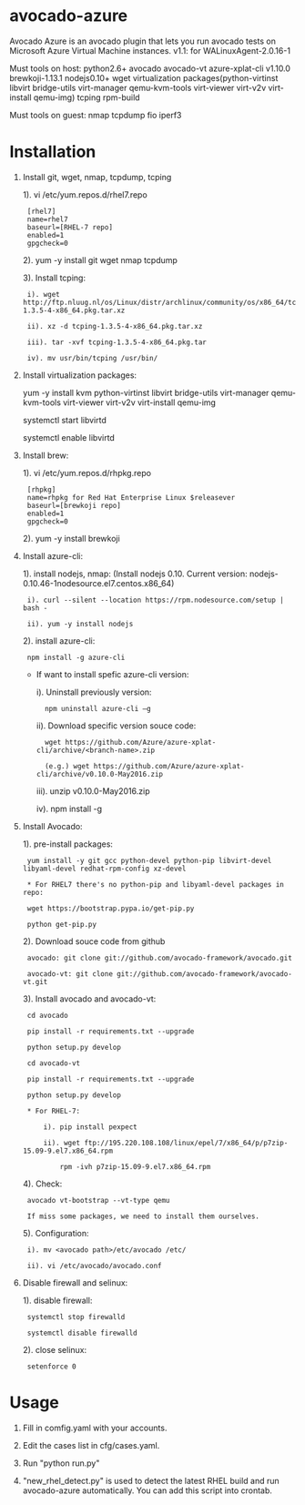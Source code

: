 # avocado-azure
Avocado Azure is an avocado plugin that lets you run avocado tests on Microsoft Azure Virtual Machine instances.
v1.1: for WALinuxAgent-2.0.16-1

Must tools on host:
python2.6+
avocado
avocado-vt
azure-xplat-cli v1.10.0
brewkoji-1.13.1
nodejs0.10+
wget
virtualization packages(python-virtinst libvirt bridge-utils virt-manager qemu-kvm-tools virt-viewer virt-v2v virt-install qemu-img)
tcping
rpm-build

Must tools on guest:
nmap
tcpdump
fio
iperf3
# Installation
1. Install git, wget, nmap, tcpdump, tcping

    1). vi /etc/yum.repos.d/rhel7.repo

        [rhel7]
        name=rhel7
        baseurl=[RHEL-7 repo]
        enabled=1
        gpgcheck=0

    2). yum -y install git wget nmap tcpdump

    3). Install tcping:

        i). wget http://ftp.nluug.nl/os/Linux/distr/archlinux/community/os/x86_64/tcping-1.3.5-4-x86_64.pkg.tar.xz

        ii). xz -d tcping-1.3.5-4-x86_64.pkg.tar.xz

        iii). tar -xvf tcping-1.3.5-4-x86_64.pkg.tar

        iv). mv usr/bin/tcping /usr/bin/



2. Install virtualization packages:

    yum -y install kvm python-virtinst libvirt  bridge-utils virt-manager qemu-kvm-tools  virt-viewer  virt-v2v virt-install qemu-img

    systemctl start libvirtd

    systemctl enable libvirtd



3. Install brew:

    1). vi /etc/yum.repos.d/rhpkg.repo

        [rhpkg]
        name=rhpkg for Red Hat Enterprise Linux $releasever
        baseurl=[brewkoji repo]
        enabled=1
        gpgcheck=0

    2). yum -y install brewkoji



4. Install azure-cli:

    1). install nodejs, nmap: (Install nodejs 0.10. Current version: nodejs-0.10.46-1nodesource.el7.centos.x86_64)

        i). curl --silent --location https://rpm.nodesource.com/setup | bash -

        ii). yum -y install nodejs

    2). install azure-cli:

        npm install -g azure-cli

    * If want to install spefic azure-cli version:

        i). Uninstall previously version:

            npm uninstall azure-cli –g

        ii). Download specific version souce code:

            wget https://github.com/Azure/azure-xplat-cli/archive/<branch-name>.zip

            (e.g.) wget https://github.com/Azure/azure-xplat-cli/archive/v0.10.0-May2016.zip

        iii). unzip v0.10.0-May2016.zip

        iv). npm install -g <path to the azure cli unzip folder>



4. Install Avocado:

    1). pre-install packages:

        yum install -y git gcc python-devel python-pip libvirt-devel libyaml-devel redhat-rpm-config xz-devel

        * For RHEL7 there's no python-pip and libyaml-devel packages in repo:

        wget https://bootstrap.pypa.io/get-pip.py

        python get-pip.py        



    2). Download souce code from github

        avocado: git clone git://github.com/avocado-framework/avocado.git

        avocado-vt: git clone git://github.com/avocado-framework/avocado-vt.git



    3). Install avocado and avocado-vt:

        cd avocado

        pip install -r requirements.txt --upgrade  

        python setup.py develop

        cd avocado-vt

        pip install -r requirements.txt --upgrade  

        python setup.py develop

        * For RHEL-7: 

            i). pip install pexpect

            ii). wget ftp://195.220.108.108/linux/epel/7/x86_64/p/p7zip-15.09-9.el7.x86_64.rpm

                rpm -ivh p7zip-15.09-9.el7.x86_64.rpm



    4). Check:

        avocado vt-bootstrap --vt-type qemu

        If miss some packages, we need to install them ourselves. 



    5). Configuration:

        i). mv <avocado path>/etc/avocado /etc/

        ii). vi /etc/avocado/avocado.conf

            

5. Disable firewall and selinux:

    1). disable firewall:   

        systemctl stop firewalld

        systemctl disable firewalld

    2). close selinux:

        setenforce 0


# Usage
1. Fill in comfig.yaml with your accounts.

2. Edit the cases list in cfg/cases.yaml.

3. Run "python run.py"

4. "new_rhel_detect.py" is used to detect the latest RHEL build and run avocado-azure automatically. You can add this script into crontab.
